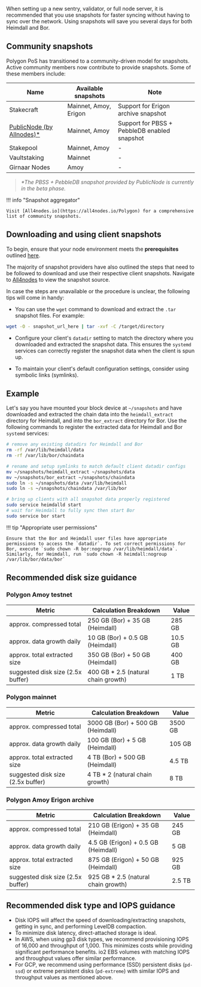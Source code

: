 <!--
---
comments: true
---
-->

When setting up a new sentry, validator, or full node server, it is recommended that you use snapshots for faster syncing without having to sync over the network. Using snapshots will save you several days for both Heimdall and Bor. 

## Community snapshots

Polygon PoS has transitioned to a community-driven model for snapshots. Active community members now contribute to provide snapshots. Some of these members include:

| Name                                                                  | Available snapshots   | Note                                         |
| --------------------------------------------------------------------- | --------------------- | -------------------------------------------- |
| Stakecraft                                                            | Mainnet, Amoy, Erigon | Support for Erigon archive snapshot          |
| [PublicNode (by Allnodes)*](https://publicnode.com/snapshots#polygon) | Mainnet, Amoy         | Support for PBSS + PebbleDB enabled snapshot |
| Stakepool                                                             | Mainnet, Amoy         | -                                            |
| Vaultstaking                                                          | Mainnet               | -                                            |
| Girnaar Nodes                                                         | Amoy                  | -                                            |

> *\*The PBSS + PebbleDB snapshot provided by PublicNode is currently in the beta phase.*

!!! info "Snapshot aggregator"

    Visit [All4nodes.io](https://all4nodes.io/Polygon) for a comprehensive list of community snapshots.

## Downloading and using client snapshots

To begin, ensure that your node environment meets the **prerequisites** outlined [here](../how-to/full-node/full-node-binaries.md). 

The majority of snapshot providers have also outlined the steps that need to be followed to download and use their respective client snapshots. Navigate to [All4nodes](https://all4nodes.io/Polygon) to view the snapshot source. 

In case the steps are unavailable or the procedure is unclear, the following tips will come in handy:

- You can use the `wget` command to download and extract the `.tar` snapshot files. For example:

```bash
wget -O - snapshot_url_here | tar -xvf -C /target/directory
```

- Configure your client's `datadir` setting to match the directory where you downloaded and extracted the snapshot data. This ensures the `systemd` services can correctly register the snapshot data when the client is spun up.

- To maintain your client's default configuration settings, consider using symbolic links (symlinks).

## Example

Let's say you have mounted your block device at `~/snapshots` and have downloaded and extracted the chain data into the `heimdall_extract` directory for Heimdall, and into the `bor_extract` directory for Bor. Use the following commands to register the extracted data for Heimdall and Bor `systemd` services:

```bash
# remove any existing datadirs for Heimdall and Bor
rm -rf /var/lib/heimdall/data
rm -rf /var/lib/bor/chaindata

# rename and setup symlinks to match default client datadir configs
mv ~/snapshots/heimdall_extract ~/snapshots/data
mv ~/snapshots/bor_extract ~/snapshots/chaindata
sudo ln -s ~/snapshots/data /var/lib/heimdall
sudo ln -s ~/snapshots/chaindata /var/lib/bor

# bring up clients with all snapshot data properly registered
sudo service heimdalld start
# wait for Heimdall to fully sync then start Bor
sudo service bor start
```

!!! tip "Appropriate user permissions"
    
    Ensure that the Bor and Heimdall user files have appropriate permissions to access the `datadir`. To set correct permissions for Bor, execute `sudo chown -R bor:nogroup /var/lib/heimdall/data`. Similarly, for Heimdall, run `sudo chown -R heimdall:nogroup /var/lib/bor/data/bor`

## Recommended disk size guidance

### Polygon Amoy testnet

| Metric                            | Calculation Breakdown               | Value   |
| --------------------------------- | ----------------------------------- | ------- |
| approx. compressed total          | 250 GB (Bor) + 35 GB (Heimdall)     | 285 GB  |
| approx. data growth daily         | 10 GB (Bor) + 0.5 GB (Heimdall)     | 10.5 GB |
| approx. total extracted size      | 350 GB (Bor) + 50 GB (Heimdall)     | 400 GB  |
| suggested disk size (2.5x buffer) | 400 GB * 2.5 (natural chain growth) | 1 TB    |

### Polygon mainnet

| Metric                            | Calculation Breakdown             | Value   |
| --------------------------------- | --------------------------------- | ------- |
| approx. compressed total          | 3000 GB (Bor) + 500 GB (Heimdall) | 3500 GB |
| approx. data growth daily         | 100 GB (Bor) + 5 GB (Heimdall)    | 105 GB  |
| approx. total extracted size      | 4 TB (Bor) + 500 GB (Heimdall)    | 4.5 TB  |
| suggested disk size (2.5x buffer) | 4 TB * 2 (natural chain growth)   | 8 TB    |

### Polygon Amoy Erigon archive

| Metric                            | Calculation Breakdown               | Value  |
| --------------------------------- | ----------------------------------- | ------ |
| approx. compressed total          | 210 GB (Erigon) + 35 GB (Heimdall)  | 245 GB |
| approx. data growth daily         | 4.5 GB (Erigon) + 0.5 GB (Heimdall) | 5 GB   |
| approx. total extracted size      | 875 GB (Erigon) + 50 GB (Heimdall)  | 925 GB |
| suggested disk size (2.5x buffer) | 925 GB * 2.5 (natural chain growth) | 2.5 TB |

## Recommended disk type and IOPS guidance

- Disk IOPS will affect the speed of downloading/extracting snapshots, getting in sync, and performing LevelDB compaction.
- To minimize disk latency, direct-attached storage is ideal.
- In AWS, when using gp3 disk types, we recommend provisioning IOPS of 16,000 and throughput of 1,000. This minimizes costs while providing significant performance benefits. io2 EBS volumes with matching IOPS and throughput values offer similar performance.
- For GCP, we recommend using performance (SSD) persistent disks (`pd-ssd`) or extreme persistent disks (`pd-extreme`) with similar IOPS and throughput values as mentioned above.
